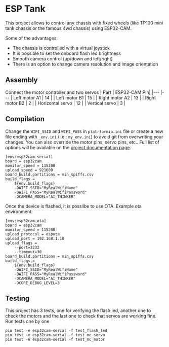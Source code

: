 # ESP Tank

This project allows to control any chassis with fixed wheels (like TP100 mini tank chassis or the famous 4wd chassis) using ESP32-CAM.

Some of the advantages:
- The chassis is controlled with a virtual joystick 
- It is possible to set the onboard flash led brightness
- Smooth camera control (up/down and left/right)
- There is an option to change camera resolution and image orientation

## Assembly
Connect the motor controller and two servos
| Part | ESP32-CAM Pin|
|---   |---
| Left motor A1     | 14 |
| Left motor B1     | 15 |
| Right motor A2    | 13 |
| Right motor B2    | 2  |
| Horizontal servo  | 12 |
| Vertical servo    | 3  |

## Compilation
Change the `WIFI_SSID` and `WIFI_PASS` in `platrformio.ini` file or create a new file ending with `_env.ini` (i.e.: `my_env.ini`) to avoid git from overwriting your changes. You can also override the motor pins, servo pins, etc.. Full list of options will be available on the [project documentation page](https://chmutoff.github.io/esp-tank/).
```
[env:esp32cam-serial]
board = esp32cam
monitor_speed = 115200
upload_speed = 921600
board_build.partitions = min_spiffs.csv
build_flags =
    ${env.build_flags}
    -DWIFI_SSID="MyRealWifiName"
    -DWIFI_PASS="MyRealWifiPassword"
    -DCAMERA_MODEL="AI_THINKER"
```
Once the device is flashed, it is possilbe to use OTA. Example ota environment:
```
[env:esp32cam-ota]
board = esp32cam
monitor_speed = 115200
upload_protocol = espota
upload_port = 192.168.1.10
upload_flags =
    --port=3232
    --timeout=30
board_build.partitions = min_spiffs.csv
build_flags =
    ${env.build_flags}
    -DWIFI_SSID="MyRealWifiName"
    -DWIFI_PASS="MyRealWifiPassword"
    -DCAMERA_MODEL="AI_THINKER"
    -DCORE_DEBUG_LEVEL=3
```
## Testing
This project has 3 tests, one for verifying the flash led, another one to check the motors and the last one to check that servos are working fine.
Run tests one by one
```
pio test -e esp32cam-serial -f test_flash_led
pio test -e esp32cam-serial -f test_mc_servo
pio test -e esp32cam-serial -f test_mc_motor
```
